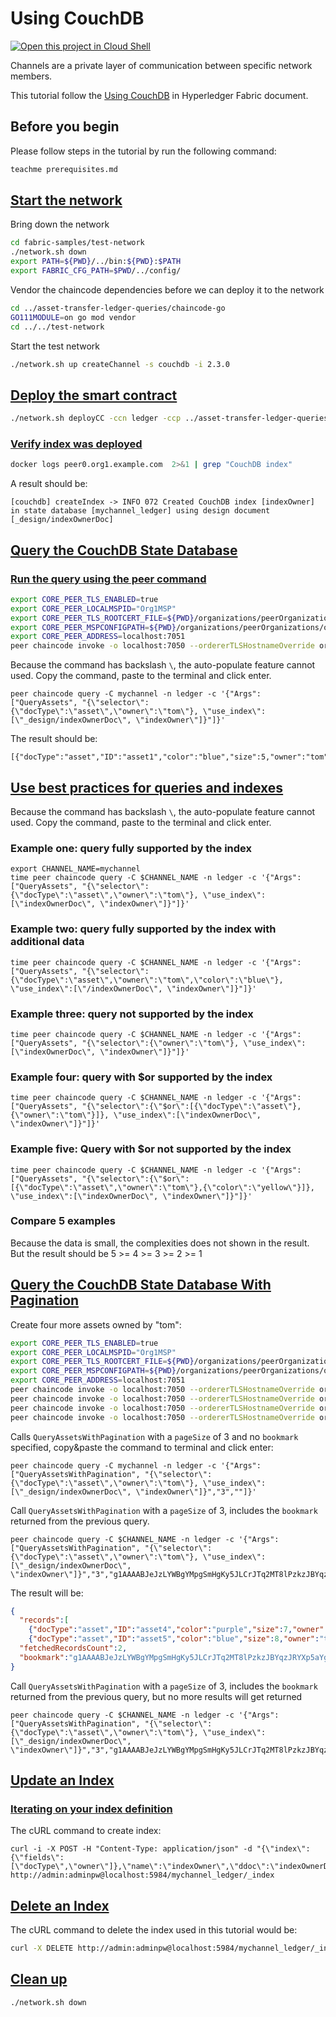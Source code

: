 # Using CouchDB

[![Open this project in Cloud
Shell](http://gstatic.com/cloudssh/images/open-btn.png)](https://console.cloud.google.com/cloudshell/open?git_repo=https://github.com/incubate-co-th/fabric-course.git&page=editor&tutorial=couchDB.md)

Channels are a private layer of communication between specific network members.

This tutorial follow the [Using CouchDB](https://hyperledger-fabric.readthedocs.io/en/release-2.3/couchdb_tutorial.html) in Hyperledger Fabric document.

## Before you begin

Please follow steps in the tutorial by run the following command:
```bash
teachme prerequisites.md
```

## [Start the network](https://hyperledger-fabric.readthedocs.io/en/release-2.3/couchdb_tutorial.html#start-the-network)

Bring down the network
```bash
cd fabric-samples/test-network
./network.sh down
export PATH=${PWD}/../bin:${PWD}:$PATH
export FABRIC_CFG_PATH=$PWD/../config/
```

Vendor the chaincode dependencies before we can deploy it to the network
```bash
cd ../asset-transfer-ledger-queries/chaincode-go
GO111MODULE=on go mod vendor
cd ../../test-network
```

Start the test network
```bash
./network.sh up createChannel -s couchdb -i 2.3.0
```

## [Deploy the smart contract](https://hyperledger-fabric.readthedocs.io/en/release-2.3/couchdb_tutorial.html#deploy-the-smart-contract)
```bash
./network.sh deployCC -ccn ledger -ccp ../asset-transfer-ledger-queries/chaincode-go/ -ccl go -ccep "OR('Org1MSP.peer','Org2MSP.peer')"
```
### [Verify index was deployed](https://hyperledger-fabric.readthedocs.io/en/release-2.3/couchdb_tutorial.html#verify-index-was-deployed)

```bash
docker logs peer0.org1.example.com  2>&1 | grep "CouchDB index"
```
A result should be:

```terminal
[couchdb] createIndex -> INFO 072 Created CouchDB index [indexOwner] in state database [mychannel_ledger] using design document [_design/indexOwnerDoc]
```

## [Query the CouchDB State Database](https://hyperledger-fabric.readthedocs.io/en/release-2.3/couchdb_tutorial.html#query-the-couchdb-state-database)

### [Run the query using the peer command](https://hyperledger-fabric.readthedocs.io/en/release-2.3/couchdb_tutorial.html#run-the-query-using-the-peer-command)
```bash
export CORE_PEER_TLS_ENABLED=true
export CORE_PEER_LOCALMSPID="Org1MSP"
export CORE_PEER_TLS_ROOTCERT_FILE=${PWD}/organizations/peerOrganizations/org1.example.com/peers/peer0.org1.example.com/tls/ca.crt
export CORE_PEER_MSPCONFIGPATH=${PWD}/organizations/peerOrganizations/org1.example.com/users/Admin@org1.example.com/msp
export CORE_PEER_ADDRESS=localhost:7051
peer chaincode invoke -o localhost:7050 --ordererTLSHostnameOverride orderer.example.com --tls --cafile ${PWD}/organizations/ordererOrganizations/example.com/orderers/orderer.example.com/msp/tlscacerts/tlsca.example.com-cert.pem -C mychannel -n ledger -c '{"Args":["CreateAsset","asset1","blue","5","tom","35"]}'
```

Because the command has backslash `\`, the auto-populate feature cannot used. Copy the command, paste to the terminal and click enter. 
```
peer chaincode query -C mychannel -n ledger -c '{"Args":["QueryAssets", "{\"selector\":{\"docType\":\"asset\",\"owner\":\"tom\"}, \"use_index\":[\"_design/indexOwnerDoc\", \"indexOwner\"]}"]}'
```
The result should be:
```terminal
[{"docType":"asset","ID":"asset1","color":"blue","size":5,"owner":"tom","appraisedValue":35}]
```

## [Use best practices for queries and indexes](https://hyperledger-fabric.readthedocs.io/en/release-2.3/couchdb_tutorial.html#use-best-practices-for-queries-and-indexes)

Because the command has backslash `\`, the auto-populate feature cannot used. Copy the command, paste to the terminal and click enter. 

### Example one: query fully supported by the index
```
export CHANNEL_NAME=mychannel
time peer chaincode query -C $CHANNEL_NAME -n ledger -c '{"Args":["QueryAssets", "{\"selector\":{\"docType\":\"asset\",\"owner\":\"tom\"}, \"use_index\":[\"indexOwnerDoc\", \"indexOwner\"]}"]}'
```

### Example two: query fully supported by the index with additional data
```
time peer chaincode query -C $CHANNEL_NAME -n ledger -c '{"Args":["QueryAssets", "{\"selector\":{\"docType\":\"asset\",\"owner\":\"tom\",\"color\":\"blue\"}, \"use_index\":[\"/indexOwnerDoc\", \"indexOwner\"]}"]}'
```

### Example three: query not supported by the index
```
time peer chaincode query -C $CHANNEL_NAME -n ledger -c '{"Args":["QueryAssets", "{\"selector\":{\"owner\":\"tom\"}, \"use_index\":[\"indexOwnerDoc\", \"indexOwner\"]}"]}'
```
### Example four: query with $or supported by the index
```
time peer chaincode query -C $CHANNEL_NAME -n ledger -c '{"Args":["QueryAssets", "{\"selector\":{\"$or\":[{\"docType\":\"asset\"},{\"owner\":\"tom\"}]}, \"use_index\":[\"indexOwnerDoc\", \"indexOwner\"]}"]}'
```
### Example five: Query with $or not supported by the index
```
time peer chaincode query -C $CHANNEL_NAME -n ledger -c '{"Args":["QueryAssets", "{\"selector\":{\"$or\":[{\"docType\":\"asset\",\"owner\":\"tom\"},{\"color\":\"yellow\"}]}, \"use_index\":[\"indexOwnerDoc\", \"indexOwner\"]}"]}'
```

### Compare 5 examples
Because the data is small, the complexities does not shown in the result. But the result should be 5 >= 4 >= 3 >= 2 >= 1 

## [Query the CouchDB State Database With Pagination](https://hyperledger-fabric.readthedocs.io/en/release-2.3/couchdb_tutorial.html#query-the-couchdb-state-database-with-pagination)

Create four more assets owned by "tom":
```bash
export CORE_PEER_TLS_ENABLED=true
export CORE_PEER_LOCALMSPID="Org1MSP"
export CORE_PEER_TLS_ROOTCERT_FILE=${PWD}/organizations/peerOrganizations/org1.example.com/peers/peer0.org1.example.com/tls/ca.crt
export CORE_PEER_MSPCONFIGPATH=${PWD}/organizations/peerOrganizations/org1.example.com/users/Admin@org1.example.com/msp
export CORE_PEER_ADDRESS=localhost:7051
peer chaincode invoke -o localhost:7050 --ordererTLSHostnameOverride orderer.example.com --tls --cafile  ${PWD}/organizations/ordererOrganizations/example.com/orderers/orderer.example.com/msp/tlscacerts/tlsca.example.com-cert.pem -C mychannel -n ledger -c '{"Args":["CreateAsset","asset2","yellow","5","tom","35"]}'
peer chaincode invoke -o localhost:7050 --ordererTLSHostnameOverride orderer.example.com --tls --cafile  ${PWD}/organizations/ordererOrganizations/example.com/orderers/orderer.example.com/msp/tlscacerts/tlsca.example.com-cert.pem -C mychannel -n ledger -c '{"Args":["CreateAsset","asset3","green","6","tom","20"]}'
peer chaincode invoke -o localhost:7050 --ordererTLSHostnameOverride orderer.example.com --tls --cafile  ${PWD}/organizations/ordererOrganizations/example.com/orderers/orderer.example.com/msp/tlscacerts/tlsca.example.com-cert.pem -C mychannel -n ledger -c '{"Args":["CreateAsset","asset4","purple","7","tom","20"]}'
peer chaincode invoke -o localhost:7050 --ordererTLSHostnameOverride orderer.example.com --tls --cafile  ${PWD}/organizations/ordererOrganizations/example.com/orderers/orderer.example.com/msp/tlscacerts/tlsca.example.com-cert.pem -C mychannel -n ledger -c '{"Args":["CreateAsset","asset5","blue","8","tom","40"]}'
```

Calls `QueryAssetsWithPagination` with a `pageSize` of 3 and no `bookmark` specified, copy&paste the command to terminal and click enter:
```
peer chaincode query -C mychannel -n ledger -c '{"Args":["QueryAssetsWithPagination", "{\"selector\":{\"docType\":\"asset\",\"owner\":\"tom\"}, \"use_index\":[\"_design/indexOwnerDoc\", \"indexOwner\"]}","3",""]}'
```

Call `QueryAssetsWithPagination` with a `pageSize` of 3, includes the `bookmark` returned from the previous query.
```
peer chaincode query -C $CHANNEL_NAME -n ledger -c '{"Args":["QueryAssetsWithPagination", "{\"selector\":{\"docType\":\"asset\",\"owner\":\"tom\"}, \"use_index\":[\"_design/indexOwnerDoc\", \"indexOwner\"]}","3","g1AAAABJeJzLYWBgYMpgSmHgKy5JLCrJTq2MT8lPzkzJBYqzJRYXp5YYg2Q5YLI5IPUgSVawJIjFXJKfm5UFANozE8s"]}'
```
The result will be:
```json
{
  "records":[
    {"docType":"asset","ID":"asset4","color":"purple","size":7,"owner":"tom","appraisedValue":20},
    {"docType":"asset","ID":"asset5","color":"blue","size":8,"owner":"tom","appraisedValue":40}],
  "fetchedRecordsCount":2,
  "bookmark":"g1AAAABJeJzLYWBgYMpgSmHgKy5JLCrJTq2MT8lPzkzJBYqzJRYXp5aYgmQ5YLI5IPUgSVawJIjFXJKfm5UFANqBE80"
}
```
Call `QueryAssetsWithPagination` with a `pageSize` of 3, includes the `bookmark` returned from the previous query, but no more results will get returned
```
peer chaincode query -C $CHANNEL_NAME -n ledger -c '{"Args":["QueryAssetsWithPagination", "{\"selector\":{\"docType\":\"asset\",\"owner\":\"tom\"}, \"use_index\":[\"_design/indexOwnerDoc\", \"indexOwner\"]}","3","g1AAAABJeJzLYWBgYMpgSmHgKy5JLCrJTq2MT8lPzkzJBYqzJRYXp5aYgmQ5YLI5IPUgSVawJIjFXJKfm5UFANqBE80"]}'
```

## [Update an Index](https://hyperledger-fabric.readthedocs.io/en/release-2.3/couchdb_tutorial.html#update-an-index)

### [Iterating on your index definition](https://hyperledger-fabric.readthedocs.io/en/release-2.3/couchdb_tutorial.html#iterating-on-your-index-definition)
The cURL command to create index:
```
curl -i -X POST -H "Content-Type: application/json" -d "{\"index\":{\"fields\":[\"docType\",\"owner\"]},\"name\":\"indexOwner\",\"ddoc\":\"indexOwnerDoc\",\"type\":\"json\"}" http://admin:adminpw@localhost:5984/mychannel_ledger/_index
```

## [Delete an Index](https://hyperledger-fabric.readthedocs.io/en/release-2.3/couchdb_tutorial.html#delete-an-index)

The cURL command to delete the index used in this tutorial would be:

```bash
curl -X DELETE http://admin:adminpw@localhost:5984/mychannel_ledger/_index/indexOwnerDoc/json/indexOwner -H  "accept: */*" -H  "Host: localhost:5984"
```
## [Clean up](https://hyperledger-fabric.readthedocs.io/en/release-2.3/couchdb_tutorial.html#clean-up)
```bash
./network.sh down
```
